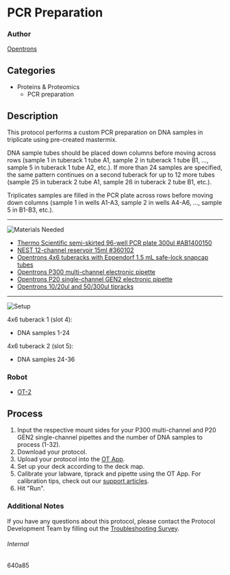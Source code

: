 # PCR Preparation

### Author
[Opentrons](https://opentrons.com/)

## Categories
* Proteins & Proteomics
	* PCR preparation

## Description
This protocol performs a custom PCR preparation on DNA samples in triplicate using pre-created mastermix.

DNA sample tubes should be placed down columns before moving across rows (sample 1 in tuberack 1 tube A1, sample 2 in tuberack 1 tube B1, ..., sample 5 in tuberack 1 tube A2, etc.). If more than 24 samples are specified, the same pattern continues on a second tuberack for up to 12 more tubes (sample 25 in tuberack 2 tube A1, sample 26 in tuberack 2 tube B1, etc.).

Triplicates samples are filled in the PCR plate across rows before moving down columns (sample 1 in wells A1-A3, sample 2 in wells A4-A6, ..., sample 5 in B1-B3, etc.).

---
![Materials Needed](https://s3.amazonaws.com/opentrons-protocol-library-website/custom-README-images/001-General+Headings/materials.png)

* [Thermo Scientific semi-skirted 96-well PCR plate 300ul #AB1400150](https://www.fishersci.com/shop/products/thermo-scientific-96-well-semi-skirted-plates-flat-deck-11/ab1400150?searchHijack=true&searchTerm=AB1400150&searchType=RAPID&matchedCatNo=AB1400150)
* [NEST 12-channel reservoir 15ml #360102](https://labware.opentrons.com/nest_12_reservoir_15ml?category=reservoir)
* [Opentrons 4x6 tuberacks with Eppendorf 1.5 mL safe-lock snapcap tubes](https://labware.opentrons.com/opentrons_24_tuberack_eppendorf_1.5ml_safelock_snapcap?category=tubeRack)
* [Opentrons P300 multi-channel electronic pipette](https://shop.opentrons.com/collections/ot-2-pipettes/products/8-channel-electronic-pipette?variant=5984202489885)
* [Opentrons P20 single-channel GEN2 electronic pipette](https://shop.opentrons.com/collections/ot-2-pipettes/products/single-channel-electronic-pipette)
* [Opentrons 10/20ul and 50/300ul tipracks](https://shop.opentrons.com/collections/opentrons-tips)

---
![Setup](https://s3.amazonaws.com/opentrons-protocol-library-website/custom-README-images/001-General+Headings/Setup.png)

4x6 tuberack 1 (slot 4):
* DNA samples 1-24

4x6 tuberack 2 (slot 5):
* DNA samples 24-36

### Robot
* [OT-2](https://opentrons.com/ot-2)

## Process
1. Input the respective mount sides for your P300 multi-channel and P20 GEN2 single-channel pipettes and the number of DNA samples to process (1-32).
2. Download your protocol.
3. Upload your protocol into the [OT App](https://opentrons.com/ot-app).
4. Set up your deck according to the deck map.
5. Calibrate your labware, tiprack and pipette using the OT App. For calibration tips, check out our [support articles](https://support.opentrons.com/en/collections/1559720-guide-for-getting-started-with-the-ot-2).
6. Hit "Run".

### Additional Notes
If you have any questions about this protocol, please contact the Protocol Development Team by filling out the [Troubleshooting Survey](https://protocol-troubleshooting.paperform.co/).

###### Internal
640a85
